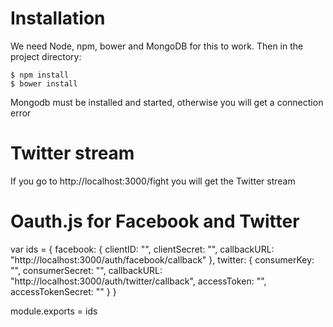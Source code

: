 # Installation

We need Node, npm, bower and MongoDB for this to work. Then in the project directory:

    $ npm install
    $ bower install

Mongodb must be installed and started, otherwise you will get a connection error

# Twitter stream

If you go to http://localhost:3000/fight you will get the Twitter stream

# Oauth.js for Facebook and Twitter

var ids = {
    facebook: {
        clientID: "",
        clientSecret: "",
        callbackURL: "http://localhost:3000/auth/facebook/callback"
    },
    twitter: {
        consumerKey: "",
        consumerSecret: "",
        callbackURL: "http://localhost:3000/auth/twitter/callback",
        accessToken: "",
        accessTokenSecret: ""
    }
}

module.exports = ids
